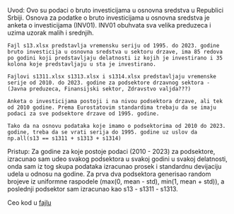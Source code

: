 Uvod:
    Ovo su podaci o bruto investicijama u osnovna sredstva u Republici Srbiji. Osnova za podatke o bruto investicijama u osnovna sredstva je anketa o investicijama (INV01). INV01 obuhvata sva velika preduzeca i uzima uzorak malih i srednjih.

    Fajl s13.xlsx predstavlja vremensku seriju od 1995. do 2023. godine bruto investicija u osnovna sredstva u sektoru drzave, ima 85 redova po godini koji predstavljaju delatnosti iz kojih je investirano i 35 kolona koje predstavljaju u sta je investirano.

    Fajlovi s1311.xlsx s1313.xlsx i s1314.xlsx predstavljaju vremenske serije od 2010. do 2023. godine za podsektore drzavnog sektora - (Javna preduzeca, Finansijski sektor, Zdravstvo valjda???)

    Anketa o investicijama postoji i na nivou podsektora drzave, ali tek od 2010 godine. Prema Eurostatovim standardima trebaju da se imaju podaci za sve podsektore drzave od 1995. godine.

    Tako da na osnovu podataka koje imamo o podsektorima od 2010 do 2023. godine, treba da se vrati serija do 1995. godine uz uslov da np.all(s13 == s1311 + s1313 + s1314)



Pristup:
    Za godine za koje postoje podaci (2010 - 2023) za podsektore, izracunao sam udeo svakog podsektora u svakoj godini u svakoj delatnosti, onda sam iz tog skupa podataka izracunao prosek i standardnu devijaciju udela u odnosu na godine. Za prva dva podsektora generisao random brojeve iz uniformne raspodele (max(0, mean - std), min(1, mean + std)), a poslednji podsektor sam izracunao kao s13 - s1311 - s1313. 

Ceo kod u [fajlu](./resenje/final.py) 